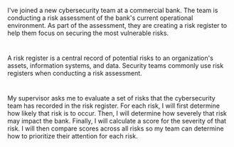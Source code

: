 I've joined a new cybersecurity team at a commercial bank. The team is conducting a risk assessment of the bank's current operational environment. As part of the assessment, they are creating a risk register to help them focus on securing the most vulnerable risks.<br>
# 
A risk register is a central record of potential risks to an organization's assets, information systems, and data. Security teams commonly use risk registers when conducting a risk assessment.<br>
# 
My supervisor asks me to evaluate a set of risks that the cybersecurity team has recorded in the risk register. For each risk, I will first determine how likely that risk is to occur. Then, I will determine how severely that risk may impact the bank. Finally, I will calculate a score for the severity of that risk. I will then compare scores across all risks so my team can determine how to prioritize their attention for each risk.